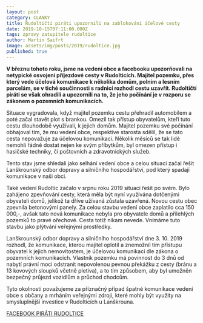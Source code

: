```yaml
---
layout: post
category: CLANKY
title: Rudoltičtí piráti upozornili na zablokování účelové cesty
date: 2019-10-15T07:11:00.000Z
tags: zpravy zatupitele rudoltice
author: Martin Saifrt
image: assets/img/posts/2019/rudoltice.jpg
published: true
---
```

**V březnu tohoto roku, jsme na vedení obce a facebooku upozorňovali na netypické osvojení příjezdové cesty v Rudolticích. Majitel pozemku, přes který vede účelová komunikace k několika domům, polním a lesním parcelám, se v tiché součinnosti s radnicí rozhodl cestu uzavřít. Rudoltičtí piráti se však ohradili a upozornili na to, že jeho počínání je v rozporu se zákonem o pozemních komunikacích.**

Situace vygradovala, když majitel pozemku cestu přehradil automobilem a poté začal stavět plot s brankou. Omezil tak přístup obyvatelům, kteří tuto cestu dlouhodobě využívali, k jejich domům. Majitel pozemku své počínání obhajoval tím, že mu vedení obce, respektive starosta sdělil, že se tato cesta nepovažuje za účelovou komunikaci. Několik měsíců se tak lidé nemohli řádně dostat nejen ke svým příbytkům, byl omezen přístup i hasičské techniky, či poštovních a zdravotnických služeb.

Tento stav jsme shledali jako selhání vedení obce a celou situaci začal řešit Lanškrounský odbor dopravy a silničního hospodářství, pod který spadají komunikace v naši obci.

Také vedení Rudoltic začalo v srpnu roku 2019 situaci řešit po svém. Bylo zahájeno zpevňování cesty, která měla být nyní využívána dotčenými obyvateli domů, jelikož ta dříve užívaná zůstala uzavřená. Novou cestu obec zpevnila betonovými panely. Za celou stavbu vedení obce zaplatilo cca 150 000,-, avšak tato nová komunikace nebyla pro obyvatele domů a přilehlých pozemků to pravé ořechové. Cesta totiž nikam nevede. Vnímáme tuto stavbu jako plýtvání veřejnými prostředky.

Lanškrounský odbor dopravy a silničního hospodářství dne 3. 10. 2019 rozhodl, že komunikace, kterou majitel oplotil a znemožnil tím přístupu obyvatel k jejich nemovitostem, je účelovou komunikací dle zákona o pozemních komunikacích. Vlastník pozemku má povinnost do 3 dnů od nabytí právní moci odstranit nepovolenou pevnou překážku z cesty (bránu a 13 kovových sloupků včetně pletiva), a to tím způsobem, aby byl umožněn bezpečný průjezd vozidlům a průchod chodcům.

Tyto okolnosti považujeme za příznačný případ špatné komunikace vedení obce s občany a mrháním veřejnými zdroji, které mohly být využity na smysluplnější investice v Rudolticích u Lanškrouna.

[FACEBOOK PIRÁTI RUDOLTICE](https://ceskatrebova.pirati.cz/tiskove-zpravy/rudoltice-zablokovana-cesta.html)

